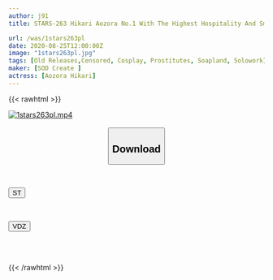 ```yaml
---
author: j91
title: STARS-263 Hikari Aozora No.1 With The Highest Hospitality And Smile. Super High Class Super God Compatible Delivery Health Lady

url: /was/1stars263pl
date: 2020-08-25T12:00:00Z
image: "1stars263pl.jpg"
tags: [Old Releases,Censored, Cosplay, Prostitutes, Soapland, Solowork]
maker: [SOD Create ]
actress: [Aozora Hikari]
---
```



{{< rawhtml >}}

<div class="video" data-videoid="BGmlor6rKDsykMQ">
    <a href="javascript:;">
        <img src="/was/1stars263pl/1stars263pl.jpg" width="WIDTH" height="HEIGHT" alt="1stars263pl.mp4" loading="lazy">
    </a>
</div>

<script type="text/javascript" src="https://j91.asia/asset/on-demand-st.js"></script>

<br>
  <link rel="stylesheet" href="https://j91.asia/asset/bs5.css">
  
  <center>
  <button class="btn btn-primary" type="button" data-bs-toggle="collapse" data-bs-target=".multi-collapse" aria-expanded="false" aria-controls="multiCollapseExample1 multiCollapseExample2"><h2>Download</h2></button></center>
</p>
<div class="row">
  <div class="col">
    <div class="collapse multi-collapse" id="multiCollapseExample1">
      <div class="card card-body">
	      	      <br>
<div class="buttons">  
<p><a href="https://streamtape.to/v/BGmlor6rKDsykMQ" target="_blank"><button class="btn-hover color-3"><i class="fa fa-download"></i> ST</button></a></p></div>
    </div>
  </div>
</div>
  <div class="col">
    <div class="collapse multi-collapse" id="multiCollapseExample2">
      <div class="card card-body">
	      <br>
<div class="buttons">
<p><a href="https://vidoza.net/8dh33pkzlh3b" target="_blank"><button class="btn-hover color-1"><i class="fa fa-download"></i> VDZ</button></a></p></div>
<br><br>
      </div>
    </div>
  </div>
</div>

{{< /rawhtml >}}